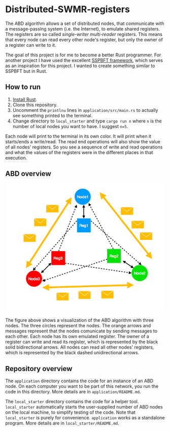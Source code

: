 
# Distributed-SWMR-registers

The ABD algorithm allows a set of distributed nodes, that communicate with a message-passing system (i.e. the Internet), to emulate shared registers. The registers are so called *single-writer* *multi-reader* registers. This means that every node can read every other node's register, but only the owner of a register can write to it.

The goal of this project is for me to become a better Rust programmer. For another project I have used the excellent [SSPBFT framework](https://github.com/sspbft/BFTList), which serves as an inspiration for this project. I wanted to create something similar to SSPBFT but in Rust.

## How to run

1. [Install Rust](https://www.rust-lang.org/tools/install).
2. Clone this repository.
3. Uncomment the `printlnu` lines in `application/src/main.rs` to actually see something printed to the terminal.
4. Change directory to `local_starter` and type `cargo run n` where `n` is the number of local nodes you want to have. I suggest `n=5`.

Each node will print to the terminal in its own color. It will print when it starts/ends a write/read. The read end operations will also show the value of all nodes' registers. So you see a sequence of write and read operations and what the values of the registers were in the different places in that execution.

## ABD overview

![ABD visualization](doc/ABD.png)

The figure above shows a visualization of the ABD algorithm with three nodes. The three circles represent the nodes. The orange arrows and messages represent that the nodes comunicate by sending messages to each other. Each node has its own emulated register. The owner of a register can write and read its register, which is represented by the black solid bidirectional arrows. All nodes can read all other nodes' registers, which is represented by the black dashed unidirectional arrows.

## Repository overview

The `application` directory contains the code for an instance of an ABD node. On each computer you want to be part of this network, you run the code in this directory. More details are in `application/README.md`.

The `local_starter` directory contains the code for a helper tool. `local_starter` automatically starts the user-supplied number of ABD nodes on the local machine, to simplify testing of the code. Note that `local_starter` is purely for convenience. `application` works as a standalone program. More details are in `local_starter/README.md`.